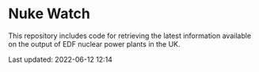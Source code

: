 # Nuke Watch

This repository includes code for retrieving the latest information available on the output of EDF nuclear power plants in the UK.

Last updated: 2022-06-12 12:14